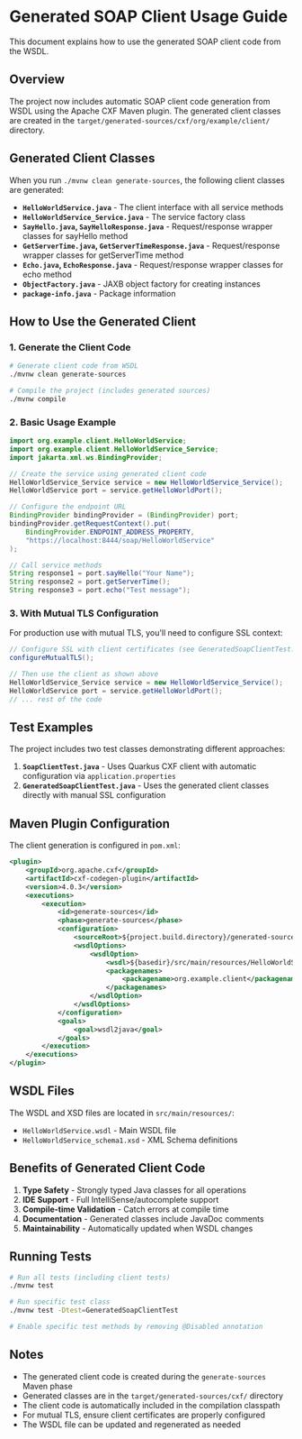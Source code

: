 # Generated SOAP Client Usage Guide

This document explains how to use the generated SOAP client code from the WSDL.

## Overview

The project now includes automatic SOAP client code generation from WSDL using the Apache CXF Maven plugin. The generated client classes are created in the `target/generated-sources/cxf/org/example/client/` directory.

## Generated Client Classes

When you run `./mvnw clean generate-sources`, the following client classes are generated:

- **`HelloWorldService.java`** - The client interface with all service methods
- **`HelloWorldService_Service.java`** - The service factory class
- **`SayHello.java`, `SayHelloResponse.java`** - Request/response wrapper classes for sayHello method
- **`GetServerTime.java`, `GetServerTimeResponse.java`** - Request/response wrapper classes for getServerTime method
- **`Echo.java`, `EchoResponse.java`** - Request/response wrapper classes for echo method
- **`ObjectFactory.java`** - JAXB object factory for creating instances
- **`package-info.java`** - Package information

## How to Use the Generated Client

### 1. Generate the Client Code

```bash
# Generate client code from WSDL
./mvnw clean generate-sources

# Compile the project (includes generated sources)
./mvnw compile
```

### 2. Basic Usage Example

```java
import org.example.client.HelloWorldService;
import org.example.client.HelloWorldService_Service;
import jakarta.xml.ws.BindingProvider;

// Create the service using generated client code
HelloWorldService_Service service = new HelloWorldService_Service();
HelloWorldService port = service.getHelloWorldPort();

// Configure the endpoint URL
BindingProvider bindingProvider = (BindingProvider) port;
bindingProvider.getRequestContext().put(
    BindingProvider.ENDPOINT_ADDRESS_PROPERTY,
    "https://localhost:8444/soap/HelloWorldService"
);

// Call service methods
String response1 = port.sayHello("Your Name");
String response2 = port.getServerTime();
String response3 = port.echo("Test message");
```

### 3. With Mutual TLS Configuration

For production use with mutual TLS, you'll need to configure SSL context:

```java
// Configure SSL with client certificates (see GeneratedSoapClientTest.java for full example)
configureMutualTLS();

// Then use the client as shown above
HelloWorldService_Service service = new HelloWorldService_Service();
HelloWorldService port = service.getHelloWorldPort();
// ... rest of the code
```

## Test Examples

The project includes two test classes demonstrating different approaches:

1. **`SoapClientTest.java`** - Uses Quarkus CXF client with automatic configuration via `application.properties`
2. **`GeneratedSoapClientTest.java`** - Uses the generated client classes directly with manual SSL configuration

## Maven Plugin Configuration

The client generation is configured in `pom.xml`:

```xml
<plugin>
    <groupId>org.apache.cxf</groupId>
    <artifactId>cxf-codegen-plugin</artifactId>
    <version>4.0.3</version>
    <executions>
        <execution>
            <id>generate-sources</id>
            <phase>generate-sources</phase>
            <configuration>
                <sourceRoot>${project.build.directory}/generated-sources/cxf</sourceRoot>
                <wsdlOptions>
                    <wsdlOption>
                        <wsdl>${basedir}/src/main/resources/HelloWorldService.wsdl</wsdl>
                        <packagenames>
                            <packagename>org.example.client</packagename>
                        </packagenames>
                    </wsdlOption>
                </wsdlOptions>
            </configuration>
            <goals>
                <goal>wsdl2java</goal>
            </goals>
        </execution>
    </executions>
</plugin>
```

## WSDL Files

The WSDL and XSD files are located in `src/main/resources/`:
- `HelloWorldService.wsdl` - Main WSDL file
- `HelloWorldService_schema1.xsd` - XML Schema definitions

## Benefits of Generated Client Code

1. **Type Safety** - Strongly typed Java classes for all operations
2. **IDE Support** - Full IntelliSense/autocomplete support
3. **Compile-time Validation** - Catch errors at compile time
4. **Documentation** - Generated classes include JavaDoc comments
5. **Maintainability** - Automatically updated when WSDL changes

## Running Tests

```bash
# Run all tests (including client tests)
./mvnw test

# Run specific test class
./mvnw test -Dtest=GeneratedSoapClientTest

# Enable specific test methods by removing @Disabled annotation
```

## Notes

- The generated client code is created during the `generate-sources` Maven phase
- Generated classes are in the `target/generated-sources/cxf/` directory
- The client code is automatically included in the compilation classpath
- For mutual TLS, ensure client certificates are properly configured
- The WSDL file can be updated and regenerated as needed
